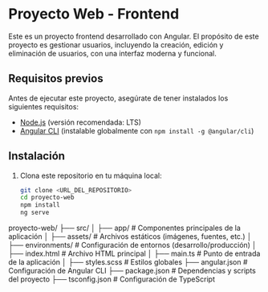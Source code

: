 # Proyecto Web - Frontend

Este es un proyecto frontend desarrollado con Angular. El propósito de este proyecto es gestionar usuarios, incluyendo la creación, edición y eliminación de usuarios, con una interfaz moderna y funcional.

## Requisitos previos

Antes de ejecutar este proyecto, asegúrate de tener instalados los siguientes requisitos:

- [Node.js](https://nodejs.org/) (versión recomendada: LTS)
- [Angular CLI](https://angular.io/cli) (instalable globalmente con `npm install -g @angular/cli`)

## Instalación

1. Clona este repositorio en tu máquina local:
   ```bash
   git clone <URL_DEL_REPOSITORIO>
   cd proyecto-web
   npm install
   ng serve
   ```

proyecto-web/
├── src/
│   ├── app/                # Componentes principales de la aplicación
│   ├── assets/             # Archivos estáticos (imágenes, fuentes, etc.)
│   ├── environments/       # Configuración de entornos (desarrollo/producción)
│   ├── index.html          # Archivo HTML principal
│   ├── main.ts             # Punto de entrada de la aplicación
│   ├── styles.scss         # Estilos globales
├── angular.json            # Configuración de Angular CLI
├── package.json            # Dependencias y scripts del proyecto
├── tsconfig.json           # Configuración de TypeScript